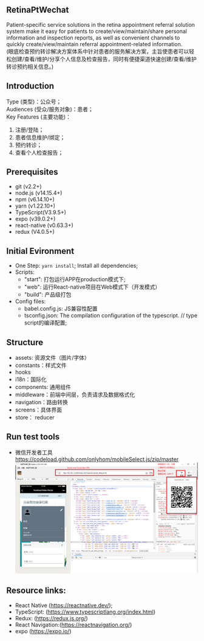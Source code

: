 <h2>RetinaPtWechat</h2>
Patient-specific service solutions in the retina appointment referral solution system make it easy for patients to create/view/maintain/share personal information and inspection reports, as well as convenient channels to quickly create/view/maintain referral appointment-related information.<br/>
(眼底检查预约转诊解决方案体系中针对患者的服务解决方案，主旨使患者可以轻松创建/查看/维护/分享个人信息及检查报告，同时有便捷渠道快速创建/查看/维护转诊预约相关信息。)<br/>

## Introduction
Type (类型)：公众号；<br/>
Audiences (受众/服务对象)：患者；<br/>
Key Features (主要功能)：<br/>
 1. 注册/登陆；
 2. 患者信息维护/绑定；
 3. 预约转诊；
 4. 查看个人检查报告；

## Prerequisites

-   git (v2.2+)
-   node.js (v14.15.4+)
-   npm (v6.14.10+)
-   yarn (v1.22.10+)
-   TypeScript(V3.9.5+)
-   expo (v39.0.2+)
-   react-native (v0.63.3+)
-   redux (V4.0.5+)

## Initial Evironment
-   One Step: `yarn install`;
    Install all dependencies;
-   Scripts:
    - "start": 打包运行APP在production模式下;
    - "web": 运行React-native项目在Web模式下（开发模式）
    - "build": 产品级打包
-   Config files:
    - babel.config.js: JS兼容性配置
    - tsconfig.json: The compilation configuration of the typescript. // type script的编译配置;

## Structure
   - assets: 资源文件（图片/字体）
   - constants：样式文件
   - hooks
   - i18n：国际化
   - components: 通用组件
   - middleware：前端中间层，负责请求及数据格式化
   - navigation：路由转换
   - screens：具体界面
   - store： reducer
   
## Run test tools
   - 微信开发者工具 https://codeload.github.com/onlyhom/mobileSelect.js/zip/master
   ![image text](https://github.com/SujunYao/readme-images/blob/master/images/wechart_tools.png)

## Resource links:
- React Native (https://reactnative.dev/);
- TypeScript: (https://www.typescriptlang.org/index.html)
- Redux: (https://redux.js.org/)
- React Navigation:(https://reactnavigation.org/)
- expo (https://expo.io/)
